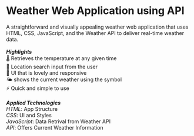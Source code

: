 # Weather Web Application using API
A straightforward and visually appealing weather web application that uses HTML, CSS, JavaScript, and the Weather API to deliver real-time weather data.<br><br>
<i><b>Highlights</b></i> <br>
🌡️ Retrieves the temperature at any given time <br>
📍 Location search input from the user <br>
🎨 UI that is lovely and responsive <br>
🌤 shows the current weather using the symbol <br>
⚡ Quick and simple to use<br><br>
<i><b>Applied Technologies</b></i><br>
<i>HTML</i>: App Structure<br>
<i>CSS</i>: UI and Styles<br>
<i>JavaScript</i>: Data Retrival from Weather API<br>
<i>API</i>: Offers Current Weather Information
